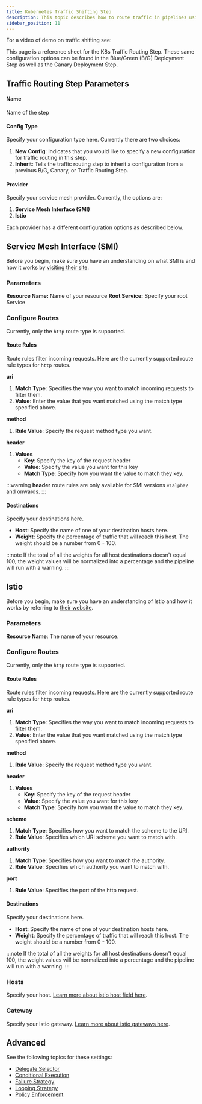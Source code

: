 ```yaml
---
title: Kubernetes Traffic Shifting Step
description: This topic describes how to route traffic in pipelines using the traffic shifting step.
sidebar_position: 11
---
```


For a video of demo on traffic shifting see:

<DocVideo src="https://www.loom.com/share/b1cf1db3300946b9b8fe48ae85bbfc26?sid=bef8f5d9-af26-4f24-a7ad-f244ac724572" />

This page is a reference sheet for the K8s Traffic Routing Step. These same configuration options can be found in the Blue/Green (B/G) Deployment Step as well as the Canary Deployment Step. 

## Traffic Routing Step Parameters

#### Name

Name of the step

#### Config Type

Specify your configuration type here. Currently there are two choices:

1. **New Config**: Indicates that you would like to specify a new configuration for traffic routing in this step.
2. **Inherit**: Tells the traffic routing step to inherit a configuration from a previous B/G, Canary, or Traffic Routing Step. 

#### Provider

Specify your service mesh provider. Currently, the options are: 

1. **Service Mesh Interface (SMI)**
2. **Istio**

Each provider has a different configuration options as described below. 

## Service Mesh Interface (SMI)

Before you begin, make sure you have an understanding on what SMI is and how it works by [visiting their site](https://smi-spec.io/). 

### Parameters

**Resource Name:** Name of your resource
**Root Service:** Specify your root Service

### Configure Routes

Currently, only the `http` route type is supported.

#### Route Rules

Route rules filter incoming requests. Here are the currently supported route rule types for `http` routes.

**uri**
1. **Match Type**: Specifies the way you want to match incoming requests to filter them.
2. **Value**: Enter the value that you want matched using the match type specified above. 


**method**
1. **Rule Value**: Specify the request method type you want.

**header**
1. **Values**
    - **Key**: Specify the key of the request header
    - **Value**: Specify the value you want for this key
    - **Match Type**: Specify how you want the value to match they key. 

:::warning
**header** route rules are only available for SMI versions `v1alpha2` and onwards.
:::

#### Destinations

Specify your destinations here.

- **Host**: Specify the name of one of your destination hosts here.
- **Weight**: Specify the percentage of traffic that will reach this host. The weight should be a number from 0 - 100.

:::note
If the total of all the weights for all host destinations doesn't equal 100, the weight values will be normalized into a percentage and the pipeline will run with a warning.
:::

## Istio

Before you begin, make sure you have an understanding of Istio and how it works by referring to [their website](https://istio.io/latest/about/service-mesh/).

### Parameters

**Resource Name**: The name of your resource. 

### Configure Routes

Currently, only the `http` route type is supported.

#### Route Rules

Route rules filter incoming requests. Here are the currently supported route rule types for `http` routes.

**uri**
1. **Match Type**: Specifies the way you want to match incoming requests to filter them.
2. **Value**: Enter the value that you want matched using the match type specified above. 


**method**
1. **Rule Value**: Specify the request method type you want.

**header**
1. **Values**
    - **Key**: Specify the key of the request header
    - **Value**: Specify the value you want for this key
    - **Match Type**: Specify how you want the value to match they key. 

**scheme**
1. **Match Type**: Specifies how you want to match the scheme to the URI.
2. **Rule Value**: Specifies which URI scheme you want to match with.

**authority**
1. **Match Type**: Specifies how you want to match the authority.
2. **Rule Value**: Specifies which authority you want to match with.

**port**
1. **Rule Value**: Specifies the port of the http request.

#### Destinations

Specify your destinations here.

- **Host**: Specify the name of one of your destination hosts here.
- **Weight**: Specify the percentage of traffic that will reach this host. The weight should be a number from 0 - 100.

:::note
If the total of all the weights for all host destinations doesn't equal 100, the weight values will be normalized into a percentage and the pipeline will run with a warning.
:::

### Hosts

Specify your host. [Learn more about istio host field here](https://istio.io/latest/docs/concepts/traffic-management/#the-hosts-field).

### Gateway

Specify your Istio gateway. [Learn more about istio gateways here](https://istio.io/latest/docs/reference/config/networking/gateway/).

## Advanced

See the following topics for these settings:

* [Delegate Selector](/docs/platform/delegates/manage-delegates/select-delegates-with-selectors)
* [Conditional Execution](/docs/platform/pipelines/w_pipeline-steps-reference/step-skip-condition-settings)
* [Failure Strategy](/docs/platform/pipelines/w_pipeline-steps-reference/step-failure-strategy-settings)
* [Looping Strategy](/docs/platform/pipelines/looping-strategies/looping-strategies-matrix-repeat-and-parallelism)
* [Policy Enforcement](/docs/platform/governance/policy-as-code/harness-governance-overview)
